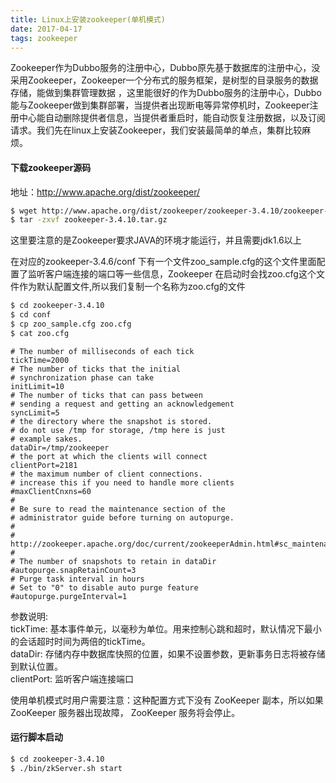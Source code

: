 ```yaml
---
title: Linux上安装zookeeper(单机模式)  
date: 2017-04-17  
tags: zookeeper
---
```


Zookeeper作为Dubbo服务的注册中心，Dubbo原先基于数据库的注册中心，没采用Zookeeper，Zookeeper一个分布式的服务框架，是树型的目录服务的数据存储，能做到集群管理数据 ，这里能很好的作为Dubbo服务的注册中心，Dubbo能与Zookeeper做到集群部署，当提供者出现断电等异常停机时，Zookeeper注册中心能自动删除提供者信息，当提供者重启时，能自动恢复注册数据，以及订阅请求。我们先在linux上安装Zookeeper，我们安装最简单的单点，集群比较麻烦。
#### 下载zookeeper源码
地址：http://www.apache.org/dist/zookeeper/
``` bash
$ wget http://www.apache.org/dist/zookeeper/zookeeper-3.4.10/zookeeper-3.4.10.tar.gz
$ tar -zxvf zookeeper-3.4.10.tar.gz
```

这里要注意的是Zookeeper要求JAVA的环境才能运行，并且需要jdk1.6以上

<!--more-->
在对应的zookeeper-3.4.6/conf 下有一个文件zoo_sample.cfg的这个文件里面配置了监听客户端连接的端口等一些信息，Zookeeper 在启动时会找zoo.cfg这个文件作为默认配置文件,所以我们复制一个名称为zoo.cfg的文件
``` bash
$ cd zookeeper-3.4.10
$ cd conf
$ cp zoo_sample.cfg zoo.cfg
$ cat zoo.cfg
```

``` 
# The number of milliseconds of each tick
tickTime=2000
# The number of ticks that the initial 
# synchronization phase can take
initLimit=10
# The number of ticks that can pass between 
# sending a request and getting an acknowledgement
syncLimit=5
# the directory where the snapshot is stored.
# do not use /tmp for storage, /tmp here is just 
# example sakes.
dataDir=/tmp/zookeeper
# the port at which the clients will connect
clientPort=2181
# the maximum number of client connections.
# increase this if you need to handle more clients
#maxClientCnxns=60
#
# Be sure to read the maintenance section of the 
# administrator guide before turning on autopurge.
#
# http://zookeeper.apache.org/doc/current/zookeeperAdmin.html#sc_maintenance
#
# The number of snapshots to retain in dataDir
#autopurge.snapRetainCount=3
# Purge task interval in hours
# Set to "0" to disable auto purge feature
#autopurge.purgeInterval=1
```
参数说明:  
tickTime: 基本事件单元，以毫秒为单位。用来控制心跳和超时，默认情况下最小的会话超时时间为两倍的tickTime。  
dataDir: 存储内存中数据库快照的位置，如果不设置参数，更新事务日志将被存储到默认位置。  
clientPort: 监听客户端连接端口  

使用单机模式时用户需要注意：这种配置方式下没有 ZooKeeper 副本，所以如果 ZooKeeper 服务器出现故障， ZooKeeper 服务将会停止。

#### 运行脚本启动

``` bash
$ cd zookeeper-3.4.10
$ ./bin/zkServer.sh start
```
